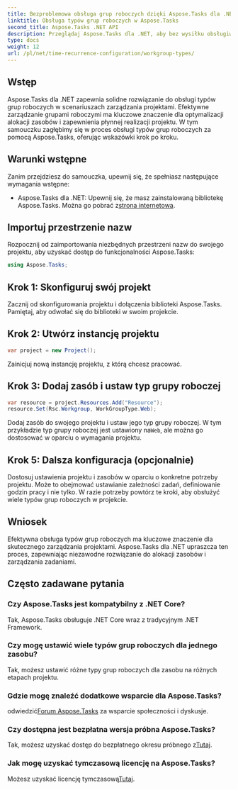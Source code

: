 ```yaml
---
title: Bezproblemowa obsługa grup roboczych dzięki Aspose.Tasks dla .NET
linktitle: Obsługa typów grup roboczych w Aspose.Tasks
second_title: Aspose.Tasks .NET API
description: Przeglądaj Aspose.Tasks dla .NET, aby bez wysiłku obsługiwać typy grup roboczych w swoim projekcie. Zoptymalizuj alokację zasobów i usprawnij zarządzanie projektami.
type: docs
weight: 12
url: /pl/net/time-recurrence-configuration/workgroup-types/
---
```

## Wstęp
Aspose.Tasks dla .NET zapewnia solidne rozwiązanie do obsługi typów grup roboczych w scenariuszach zarządzania projektami. Efektywne zarządzanie grupami roboczymi ma kluczowe znaczenie dla optymalizacji alokacji zasobów i zapewnienia płynnej realizacji projektu. W tym samouczku zagłębimy się w proces obsługi typów grup roboczych za pomocą Aspose.Tasks, oferując wskazówki krok po kroku.
## Warunki wstępne
Zanim przejdziesz do samouczka, upewnij się, że spełniasz następujące wymagania wstępne:
-  Aspose.Tasks dla .NET: Upewnij się, że masz zainstalowaną bibliotekę Aspose.Tasks. Można go pobrać z[strona internetowa](https://releases.aspose.com/tasks/net/).
## Importuj przestrzenie nazw
Rozpocznij od zaimportowania niezbędnych przestrzeni nazw do swojego projektu, aby uzyskać dostęp do funkcjonalności Aspose.Tasks:
```csharp
using Aspose.Tasks;
```
## Krok 1: Skonfiguruj swój projekt
Zacznij od skonfigurowania projektu i dołączenia biblioteki Aspose.Tasks. Pamiętaj, aby odwołać się do biblioteki w swoim projekcie.
## Krok 2: Utwórz instancję projektu
```csharp
var project = new Project();
```
Zainicjuj nową instancję projektu, z którą chcesz pracować.
## Krok 3: Dodaj zasób i ustaw typ grupy roboczej
```csharp
var resource = project.Resources.Add("Resource");
resource.Set(Rsc.Workgroup, WorkGroupType.Web);
```
 Dodaj zasób do swojego projektu i ustaw jego typ grupy roboczej. W tym przykładzie typ grupy roboczej jest ustawiony na`Web`, ale można go dostosować w oparciu o wymagania projektu.
## Krok 5: Dalsza konfiguracja (opcjonalnie)
Dostosuj ustawienia projektu i zasobów w oparciu o konkretne potrzeby projektu. Może to obejmować ustawianie zależności zadań, definiowanie godzin pracy i nie tylko.
W razie potrzeby powtórz te kroki, aby obsłużyć wiele typów grup roboczych w projekcie.
## Wniosek
Efektywna obsługa typów grup roboczych ma kluczowe znaczenie dla skutecznego zarządzania projektami. Aspose.Tasks dla .NET upraszcza ten proces, zapewniając niezawodne rozwiązanie do alokacji zasobów i zarządzania zadaniami.
## Często zadawane pytania
### Czy Aspose.Tasks jest kompatybilny z .NET Core?
Tak, Aspose.Tasks obsługuje .NET Core wraz z tradycyjnym .NET Framework.
### Czy mogę ustawić wiele typów grup roboczych dla jednego zasobu?
Tak, możesz ustawić różne typy grup roboczych dla zasobu na różnych etapach projektu.
### Gdzie mogę znaleźć dodatkowe wsparcie dla Aspose.Tasks?
 odwiedzić[Forum Aspose.Tasks](https://forum.aspose.com/c/tasks/15) za wsparcie społeczności i dyskusje.
### Czy dostępna jest bezpłatna wersja próbna Aspose.Tasks?
 Tak, możesz uzyskać dostęp do bezpłatnego okresu próbnego z[Tutaj](https://releases.aspose.com/).
### Jak mogę uzyskać tymczasową licencję na Aspose.Tasks?
 Możesz uzyskać licencję tymczasową[Tutaj](https://purchase.aspose.com/temporary-license/).